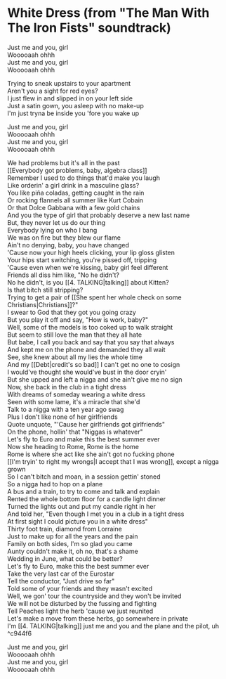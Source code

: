 # White Dress (from "The Man With The Iron Fists" soundtrack)

Just me and you, girl  
Wooooaah ohhh  
Just me and you, girl  
Wooooaah ohhh  

Trying to sneak upstairs to your apartment  
Aren't you a sight for red eyes?  
I just flew in and slipped in on your left side  
Just a satin gown, you asleep with no make-up  
I'm just tryna be inside you 'fore you wake up  

Just me and you, girl  
Wooooaah ohhh  
Just me and you, girl  
Wooooaah ohhh  

We had problems but it's all in the past  
[[Everybody got problems, baby, algebra class]]  
Remember I used to do things that'd make you laugh  
Like orderin' a girl drink in a masculine glass?  
You like piña coladas, getting caught in the rain  
Or rocking flannels all summer like Kurt Cobain  
Or that Dolce Gabbana with a few gold chains  
And you the type of girl that probably deserve a new last name  
But, they never let us do our thing  
Everybody lying on who I bang  
We was on fire but they blew our flame  
Ain't no denying, baby, you have changed  
'Cause now your high heels clicking, your lip gloss glisten  
Your hips start switching, you're pissed off, tripping  
'Cause even when we're kissing, baby girl feel different  
Friends all diss him like, "No he didn't?  
No he didn't, is you [[4. TALKING|talking]] about Kitten?  
Is that bitch still stripping?  
Trying to get a pair of [[She spent her whole check on some Christians|Christians]]?"  
I swear to God that they got you going crazy  
But you play it off and say, "How is work, baby?"  
Well, some of the models is too coked up to walk straight  
But seem to still love the man that they all hate  
But babe, I call you back and say that you say that always  
And kept me on the phone and demanded they all wait  
See, she knew about all my lies the whole time  
And my [[Debt|credit's so bad]] I can't get no one to cosign  
I would've thought she would've bust in the door cryin'  
But she upped and left a nigga and she ain't give me no sign  
Now, she back in the club in a tight dress  
With dreams of someday wearing a white dress  
Seen with some lame, it's a miracle that she'd  
Talk to a nigga with a ten year ago swag  
Plus I don't like none of her girlfriends  
Quote unquote, "'Cause her girlfriends got girlfriends"  
On the phone, hollin' that "Niggas is whatever"  
Let's fly to Euro and make this the best summer ever  
Now she heading to Rome, Rome is the home  
Rome is where she act like she ain't got no fucking phone  
[[I'm tryin' to right my wrongs|I accept that I was wrong]], except a nigga grown  
So I can't bitch and moan, in a session gettin' stoned  
So a nigga had to hop on a plane  
A bus and a train, to try to come and talk and explain  
Rented the whole bottom floor for a candle light dinner  
Turned the lights out and put my candle right in her  
And told her, "Even though I met you in a club in a tight dress  
At first sight I could picture you in a white dress"  
Thirty foot train, diamond from Lorraine  
Just to make up for all the years and the pain  
Family on both sides, I'm so glad you came  
Aunty couldn't make it, oh no, that's a shame  
Wedding in June, what could be better?  
Let's fly to Euro, make this the best summer ever  
Take the very last car of the Eurostar  
Tell the conductor, "Just drive so far"  
Told some of your friends and they wasn't excited  
Well, we gon' tour the countryside and they won't be invited  
We will not be disturbed by the fussing and fighting  
Tell Peaches light the herb 'cause we just reunited  
Let's make a move from these herbs, go somewhere in private  
I'm [[4. TALKING|talking]] just me and you and the plane and the pilot, uh   ^c944f6

Just me and you, girl  
Wooooaah ohhh  
Just me and you, girl  
Wooooaah ohhh
